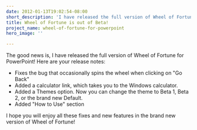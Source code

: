 ```yaml
---
date: 2012-01-13T19:02:54-08:00
short_description: 'I have released the full version of Wheel of Fortune for PowerPoint! '
title: Wheel of Fortune is out of Beta!
project_name: wheel-of-fortune-for-powerpoint
hero_image: ''

---
```

The good news is, I have released the full version of Wheel of Fortune for PowerPoint! Here are your release notes:

* Fixes the bug that occasionally spins the wheel when clicking on "Go Back"
* Added a calculator link, which takes you to the Windows calculator.
* Added a Themes option. Now you can change the theme to Beta 1, Beta 2, or the brand new Default.
* Added "How to Use" section

I hope you will enjoy all these fixes and new features in the brand new version of Wheel of Fortune!